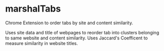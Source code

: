 # marshalTabs
Chrome Extension to order tabs by site and content similarity.

Uses site data and title of webpages to reorder tab into clusters belonging to same website and content similarity. 
Uses Jaccard's Coefficent to measure similarity in website titles. 
